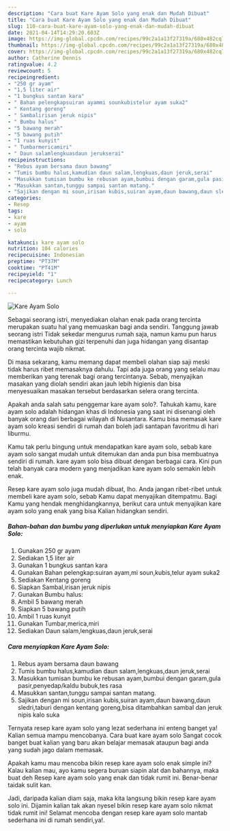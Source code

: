 ```yaml
---
description: "Cara buat Kare Ayam Solo yang enak dan Mudah Dibuat"
title: "Cara buat Kare Ayam Solo yang enak dan Mudah Dibuat"
slug: 110-cara-buat-kare-ayam-solo-yang-enak-dan-mudah-dibuat
date: 2021-04-14T14:29:20.603Z
image: https://img-global.cpcdn.com/recipes/99c2a1a13f27319a/680x482cq70/kare-ayam-solo-foto-resep-utama.jpg
thumbnail: https://img-global.cpcdn.com/recipes/99c2a1a13f27319a/680x482cq70/kare-ayam-solo-foto-resep-utama.jpg
cover: https://img-global.cpcdn.com/recipes/99c2a1a13f27319a/680x482cq70/kare-ayam-solo-foto-resep-utama.jpg
author: Catherine Dennis
ratingvalue: 4.2
reviewcount: 5
recipeingredient:
- "250 gr ayam"
- "1,5 liter air"
- "1 bungkus santan kara"
- " Bahan pelengkapsuiran ayammi sounkubistelur ayam suka2"
- " Kentang goreng"
- " Sambalirisan jeruk nipis"
- " Bumbu halus"
- "5 bawang merah"
- "5 bawang putih"
- "1 ruas kunyit"
- " Tumbarmericamiri"
- " Daun salamlengkuasdaun jerukserai"
recipeinstructions:
- "Rebus ayam bersama daun bawang"
- "Tumis bumbu halus,kamudian daun salam,lengkuas,daun jeruk,serai"
- "Masukkan tumisan bumbu ke rebusan ayam,bumbui dengan garam,gula pasir,penyedap/kaldu bubuk,tes rasa"
- "Masukkan santan,tunggu sampai santan matang."
- "Sajikan dengan mi soun,irisan kubis,suiran ayam,daun bawang,daun sledri,taburi dengan kentang goreng,bisa ditambahkan sambal dan jeruk nipis kalo suka"
categories:
- Resep
tags:
- kare
- ayam
- solo

katakunci: kare ayam solo 
nutrition: 104 calories
recipecuisine: Indonesian
preptime: "PT37M"
cooktime: "PT41M"
recipeyield: "1"
recipecategory: Lunch

---
```



![Kare Ayam Solo](https://img-global.cpcdn.com/recipes/99c2a1a13f27319a/680x482cq70/kare-ayam-solo-foto-resep-utama.jpg)

Sebagai seorang istri, menyediakan olahan enak pada orang tercinta merupakan suatu hal yang memuaskan bagi anda sendiri. Tanggung jawab seorang istri Tidak sekedar mengurus rumah saja, namun kamu pun harus memastikan kebutuhan gizi terpenuhi dan juga hidangan yang disantap orang tercinta wajib nikmat.

Di masa  sekarang, kamu memang dapat membeli olahan siap saji meski tidak harus ribet memasaknya dahulu. Tapi ada juga orang yang selalu mau memberikan yang terenak bagi orang tercintanya. Sebab, menyajikan masakan yang diolah sendiri akan jauh lebih higienis dan bisa menyesuaikan masakan tersebut berdasarkan selera orang tercinta. 



Apakah anda salah satu penggemar kare ayam solo?. Tahukah kamu, kare ayam solo adalah hidangan khas di Indonesia yang saat ini disenangi oleh banyak orang dari berbagai wilayah di Nusantara. Kamu bisa memasak kare ayam solo kreasi sendiri di rumah dan boleh jadi santapan favoritmu di hari liburmu.

Kamu tak perlu bingung untuk mendapatkan kare ayam solo, sebab kare ayam solo sangat mudah untuk ditemukan dan anda pun bisa membuatnya sendiri di rumah. kare ayam solo bisa dibuat dengan berbagai cara. Kini pun telah banyak cara modern yang menjadikan kare ayam solo semakin lebih enak.

Resep kare ayam solo juga mudah dibuat, lho. Anda jangan ribet-ribet untuk membeli kare ayam solo, sebab Kamu dapat menyajikan ditempatmu. Bagi Kamu yang hendak menghidangkannya, berikut cara untuk menyajikan kare ayam solo yang enak yang bisa Kalian hidangkan sendiri.

<!--inarticleads1-->

##### Bahan-bahan dan bumbu yang diperlukan untuk menyiapkan Kare Ayam Solo:

1. Gunakan 250 gr ayam
1. Sediakan 1,5 liter air
1. Gunakan 1 bungkus santan kara
1. Gunakan  Bahan pelengkap:suiran ayam,mi soun,kubis,telur ayam suka2
1. Sediakan  Kentang goreng
1. Siapkan  Sambal,irisan jeruk nipis
1. Gunakan  Bumbu halus:
1. Ambil 5 bawang merah
1. Siapkan 5 bawang putih
1. Ambil 1 ruas kunyit
1. Gunakan  Tumbar,merica,miri
1. Sediakan  Daun salam,lengkuas,daun jeruk,serai




<!--inarticleads2-->

##### Cara menyiapkan Kare Ayam Solo:

1. Rebus ayam bersama daun bawang
1. Tumis bumbu halus,kamudian daun salam,lengkuas,daun jeruk,serai
1. Masukkan tumisan bumbu ke rebusan ayam,bumbui dengan garam,gula pasir,penyedap/kaldu bubuk,tes rasa
1. Masukkan santan,tunggu sampai santan matang.
1. Sajikan dengan mi soun,irisan kubis,suiran ayam,daun bawang,daun sledri,taburi dengan kentang goreng,bisa ditambahkan sambal dan jeruk nipis kalo suka




Ternyata resep kare ayam solo yang lezat sederhana ini enteng banget ya! Kalian semua mampu mencobanya. Cara buat kare ayam solo Sangat cocok banget buat kalian yang baru akan belajar memasak ataupun bagi anda yang sudah jago dalam memasak.

Apakah kamu mau mencoba bikin resep kare ayam solo enak simple ini? Kalau kalian mau, ayo kamu segera buruan siapin alat dan bahannya, maka buat deh Resep kare ayam solo yang enak dan tidak rumit ini. Benar-benar taidak sulit kan. 

Jadi, daripada kalian diam saja, maka kita langsung bikin resep kare ayam solo ini. Dijamin kalian tak akan nyesel bikin resep kare ayam solo nikmat tidak rumit ini! Selamat mencoba dengan resep kare ayam solo mantab sederhana ini di rumah sendiri,ya!.

